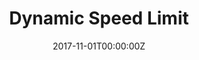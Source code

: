 ---
title: Dynamic Speed Limit
summary: A solution to the long impending problem of Traffic jams in Indian metro cities. The algorithm used a Machine Learning model with the continuity equation to determine the ideal traffic speed on different roads. Developed a working prototype to demonstrate the algorithm.
tags:
- Software
date: "2017-11-01T00:00:00Z"

external_link: ""

image:
  caption: Photo by Toa Heftiba on Unsplash
  focal_point: Smart
---